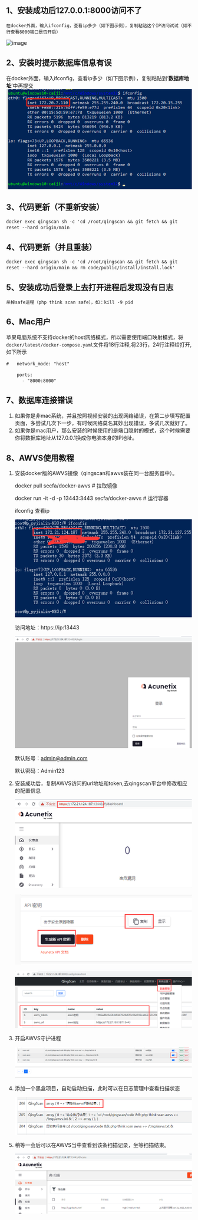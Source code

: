 ## 1、安装成功后127.0.0.1:8000访问不了
    在docker外面，输入ifconfig，查看ip多少（如下图示例），复制粘贴这个IP访问试试（如不行查看8000端口是否开启）
![image](https://user-images.githubusercontent.com/95458000/165883239-2ce085c0-4b4c-4244-bd9d-a86c7d27edff.png)

## 2、安装时提示数据库信息有误
在docker外面，输入ifconfig，查看ip多少（如下图示例），复制粘贴到‘**数据库地址**’中再提交
![](images/screenshot_1640765451384.png)

## 3、代码更新（不重新安装）
    docker exec qingscan sh -c 'cd /root/qingscan && git fetch && git reset --hard origin/main

## 4、代码更新（并且重装）
    docker exec qingscan sh -c 'cd /root/qingscan && git fetch && git reset --hard origin/main && rm code/public/install/install.lock'

## 5、安装成功后登录上去打开进程后发现没有日志
    杀掉safe进程（php think scan safe），如：kill -9 pid

## 6、Mac用户

苹果电脑系统不支持docker的host网络模式，所以需要使用端口映射模式，将`docker/latest/docker-compose.yaml`文件将18行注释,将23行，24行注释给打开,如下所示

```
#   network_mode: "host"
```
```
    ports:
      - "8000:8000"
```

## 7、数据库连接错误

1. 如果你是非mac系统，并且按照视频安装的出现网络错误，在第二步填写配置页面，多尝试几次下一步，有时候网络莫名其妙出现错误，多试几次就好了。
2. 如果你是mac用户，那么安装的时候使用的是端口隐射的模式，这个时候需要你将数据库地址从127.0.0.1换成你电脑本身的IP地址。

## 8、AWVS使用教程

1. 安装docker版的AWVS镜像（qingscan和awvs装在同一台服务器中）。

   docker pull secfa/docker-awvs # 拉取镜像
   
    docker run -it -d -p 13443:3443 secfa/docker-awvs # 运行容器
   
    ifconfig 查看ip

    ![img.png](img.png)
   
    访问地址：https://ip:13443

    ![img_1.png](img_1.png)

    默认账号：admin@admin.com

    默认密码：Admin123

2. 安装成功后，复制AWVS访问的url地址和token,去qingscan平台中修改相应的配置信息

    ![img_2.png](img_2.png)

    ![img_3.png](img_3.png)

    ![img_4.png](img_4.png)

3. 开启AWVS守护进程

    ![img_5.png](img_5.png)

4. 添加一个黑盒项目，自动启动扫描，此时可以在日志管理中查看扫描状态 

    ![img_7.png](img_7.png)

5. 稍等一会后可以在AWVS当中查看到该条扫描记录，坐等扫描结束。
    
    ![img_6.png](img_6.png)
